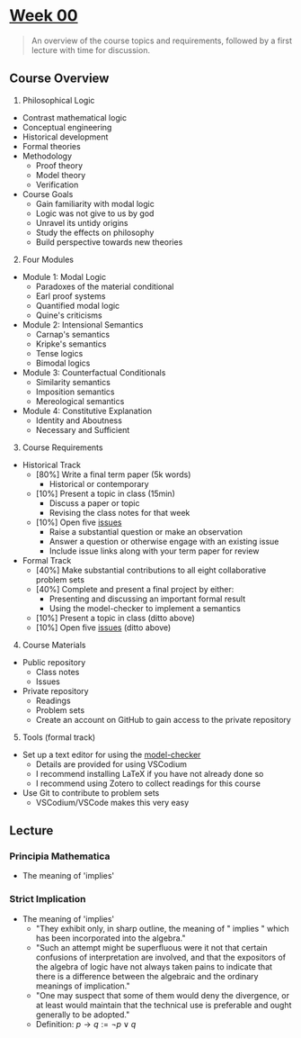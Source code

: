 # [Week 00](https://github.com/benbrastmckie/ModalHistory?tab=readme-ov-file#week-00-introduction-and-origins)

> An overview of the course topics and requirements, followed by a first lecture with time for discussion.

## Course Overview

1) Philosophical Logic
  - Contrast mathematical logic
  - Conceptual engineering
  - Historical development
  - Formal theories
  - Methodology
    - Proof theory
    - Model theory
    - Verification
  - Course Goals
    - Gain familiarity with modal logic
    - Logic was not give to us by god
    - Unravel its untidy origins
    - Study the effects on philosophy
    - Build perspective towards new theories
2) Four Modules
  - Module 1: Modal Logic
    - Paradoxes of the material conditional
    - Earl proof systems
    - Quantified modal logic
    - Quine's criticisms
  - Module 2: Intensional Semantics
    - Carnap's semantics
    - Kripke's semantics
    - Tense logics
    - Bimodal logics
  - Module 3: Counterfactual Conditionals
    - Similarity semantics
    - Imposition semantics
    - Mereological semantics
  - Module 4: Constitutive Explanation
    - Identity and Aboutness
    - Necessary and Sufficient
3) Course Requirements
  - Historical Track
    - [80%] Write a final term paper (5k words)
      - Historical or contemporary
    - [10%] Present a topic in class (15min)
      - Discuss a paper or topic
      - Revising the class notes for that week
    - [10%] Open five [issues](https://github.com/benbrastmckie/ModalHistory/issues)
      - Raise a substantial question or make an observation
      - Answer a question or otherwise engage with an existing issue
      - Include issue links along with your term paper for review
  - Formal Track
    - [40%] Make substantial contributions to all eight collaborative problem sets
    - [40%] Complete and present a final project by either:
      - Presenting and discussing an important formal result
      - Using the model-checker to implement a semantics
    - [10%] Present a topic in class (ditto above)
    - [10%] Open five [issues](https://github.com/benbrastmckie/ModalHistory/issues) (ditto above)
4. Course Materials
  - Public repository
    - Class notes
    - Issues
  - Private repository
    - Readings
    - Problem sets
    - Create an account on GitHub to gain access to the private repository
5. Tools (formal track)
  - Set up a text editor for using the [model-checker](https://github.com/benbrastmckie/ModelChecker)
    - Details are provided for using VSCodium
    - I recommend installing LaTeX if you have not already done so
    - I recommend using Zotero to collect readings for this course
  - Use Git to contribute to problem sets
    - VSCodium/VSCode makes this very easy

## Lecture

### Principia Mathematica

- The meaning of 'implies'

### Strict Implication

- The meaning of 'implies'
  - "They exhibit only, in sharp outline, the meaning of " implies " which has been incorporated into the algebra."
  - "Such an attempt might be superfluous were it not that certain confusions of interpretation are involved, and that the expositors of the algebra of logic have not always taken pains to indicate that there is a difference between the algebraic and the ordinary meanings of implication."
  - "One may suspect that some of them would deny the divergence, or at least would maintain that the technical use is preferable and ought generally to be adopted."
  - Definition: $p \rightarrow q := \neg p \vee q$
